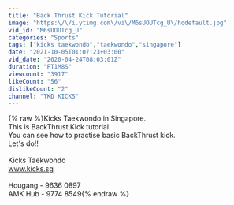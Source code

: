 ```yaml
---
title: "Back Thrust Kick Tutorial"
image: "https:\/\/i.ytimg.com\/vi\/M6sUOUTcg_U\/hqdefault.jpg"
vid_id: "M6sUOUTcg_U"
categories: "Sports"
tags: ["kicks taekwondo","taekwondo","singapore"]
date: "2021-10-05T01:07:23+03:00"
vid_date: "2020-04-24T08:03:01Z"
duration: "PT1M8S"
viewcount: "3917"
likeCount: "56"
dislikeCount: "2"
channel: "TKD KICKS"
---
```

{% raw %}Kicks Taekwondo in Singapore.<br />This is BackThrust Kick tutorial.<br />You can see how to practise basic BackThrust kick.<br />Let's do!!<br /><br />Kicks Taekwondo<br />www.kicks.sg<br /><br />Hougang - 9636 0897<br />AMK Hub - 9774 8549{% endraw %}
